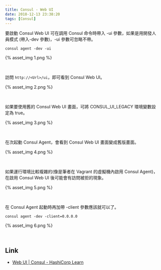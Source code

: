 ```yaml
---
title: Consul - Web UI
date: 2018-12-13 23:38:20
tags: [Consul]
---
```


要啟動 Consul Web UI 可在調用 Consul 命令時帶入 -ui 參數，如果是用開發人員模式 (帶入-dev 參數)，-ui 參數可忽略不帶。  

<!-- More -->

    consul agent -dev -ui

{% asset_img 1.png %}

<br/>


訪問 `http://<Url>/ui`，即可看到 Consul Web UI。  

{% asset_img 2.png %}

<br/>


如果要使用舊的 Consul Web UI 畫面，可將 CONSUL_UI_LEGACY 環境變數設定為 true。  

{% asset_img 3.png %}

<br/>


在次起動 Consul Agent，會看到 Consul Web UI 畫面變成舊版畫面。  

{% asset_img 4.png %}

<br/>


如果運行環境比較複雜的(像是筆者在 Vagrant 的虛擬機內啟用 Consul Agent)，在啟用 Consul Web UI 後可能會有訪問被拒的現象。  

{% asset_img 5.png %}

<br/>


在 Consul Agent 起動時再加帶 -client 參數應該就可以了。  

    consul agent -dev -client=0.0.0.0 

{% asset_img 6.png %}

<br/>


Link
----
* [Web UI | Consul - HashiCorp Learn](https://learn.hashicorp.com/consul/getting-started/ui)

